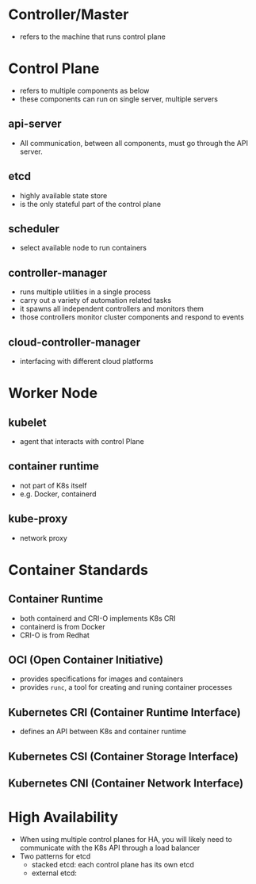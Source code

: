 # Controller/Master
-  refers to the machine that runs control plane

# Control Plane
- refers to multiple components as below
- these components can run on single server, multiple servers
## api-server
- All communication, between all components, must go through the API server.
## etcd
- highly available state store
- is the only stateful part of the control plane
## scheduler
- select available node to run containers
## controller-manager
- runs multiple utilities in a single process
- carry out a variety of automation related tasks
- it spawns all independent controllers and monitors them
- those controllers monitor cluster components and respond to events
## cloud-controller-manager
- interfacing with different cloud platforms

# Worker Node
## kubelet
- agent that interacts with control Plane
## container runtime
- not part of K8s itself
- e.g. Docker, containerd
## kube-proxy
- network proxy

# Container Standards
## Container Runtime
- both containerd and CRI-O implements K8s CRI
- containerd is from Docker
- CRI-O is from Redhat
## OCI (Open Container Initiative)
- provides specifications for images and containers
- provides `runc`, a tool for creating and runing container processes
## Kubernetes CRI (Container Runtime Interface)
- defines an API between K8s and container runtime
## Kubernetes CSI (Container Storage Interface)
## Kubernetes CNI (Container Network Interface)


# High Availability
- When using multiple control planes for HA, you will likely need to communicate with the K8s API through a load balancer
- Two patterns for etcd
  - stacked etcd: each control plane has its own etcd
  - external etcd:
